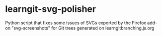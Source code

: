 # learngit-svg-polisher
Python script that fixes some issues of SVGs exported by the Firefox add-on "svg-screenshots" for Git trees generated on learngitbranching.js.org
